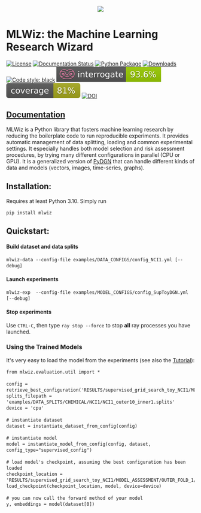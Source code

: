 <p align="center">
  <img src="https://github.com/diningphil/MLWiz/blob/main/docs/_static/mlwiz-logo.png"  width="300"/>
</p>

# MLWiz: the Machine Learning Research Wizard 
[![License](https://img.shields.io/badge/License-BSD_3--Clause-gray.svg)](https://opensource.org/licenses/BSD-3-Clause)
[![Documentation Status](https://readthedocs.org/projects/mlwiz/badge/?version=latest)](https://mlwiz.readthedocs.io/en/latest/?badge=latest)
[![Python Package](https://github.com/diningphil/MLWiz/actions/workflows/python-publish.yml/badge.svg)](https://github.com/diningphil/MLWiz/actions/workflows/python-publish.yml)
[![Downloads](https://static.pepy.tech/personalized-badge/mlwiz?period=total&units=international_system&left_color=grey&right_color=blue&left_text=Downloads)](https://pepy.tech/project/mlwiz)
[![Code style: black](https://img.shields.io/badge/code%20style-black-000000.svg)](https://github.com/psf/black)
[![Interrogate](https://github.com/diningphil/MLWiz/blob/main/.badges/interrogate_badge.svg)](https://interrogate.readthedocs.io/en/latest/)
[![Coverage](https://github.com/diningphil/MLWiz/blob/main/.badges/coverage_badge.svg)]()
[![DOI](https://joss.theoj.org/papers/10.21105/joss.05713/status.svg)](https://doi.org/10.21105/joss.05713)

## [Documentation](https://mlwiz.readthedocs.io/en/latest/index.html)

MLWiz is a Python library that fosters machine learning research by reducing the boilerplate code 
to run reproducible experiments. It provides automatic management of data splitting, loading and common 
experimental settings. It especially handles both model selection and risk assessment procedures, by trying many different
configurations in parallel (CPU or GPU). It is a generalized version of [PyDGN](https://github.com/diningphil/PyDGN)
that can handle different kinds of data and models (vectors, images, time-series, graphs).

## Installation:

Requires at least Python 3.10. Simply run
    
    pip install mlwiz

## Quickstart:

#### Build dataset and data splits

    mlwiz-data --config-file examples/DATA_CONFIGS/config_NCI1.yml [--debug]

#### Launch experiments

    mlwiz-exp  --config-file examples/MODEL_CONFIGS/config_SupToyDGN.yml [--debug]


#### Stop experiments
Use ``CTRL-C``, then type ``ray stop --force`` to stop **all** ray processes you have launched.

### Using the Trained Models

It's very easy to load the model from the experiments (see also the [Tutorial](https://mlwiz.readthedocs.io/en/latest/tutorial.html)):

    from mlwiz.evaluation.util import *

    config = retrieve_best_configuration('RESULTS/supervised_grid_search_toy_NCI1/MODEL_ASSESSMENT/OUTER_FOLD_1/MODEL_SELECTION/')
    splits_filepath = 'examples/DATA_SPLITS/CHEMICAL/NCI1/NCI1_outer10_inner1.splits'
    device = 'cpu'

    # instantiate dataset
    dataset = instantiate_dataset_from_config(config)

    # instantiate model
    model = instantiate_model_from_config(config, dataset, config_type="supervised_config")

    # load model's checkpoint, assuming the best configuration has been loaded
    checkpoint_location = 'RESULTS/supervised_grid_search_toy_NCI1/MODEL_ASSESSMENT/OUTER_FOLD_1/final_run1/best_checkpoint.pth'
    load_checkpoint(checkpoint_location, model, device=device)

    # you can now call the forward method of your model
    y, embeddings = model(dataset[0])